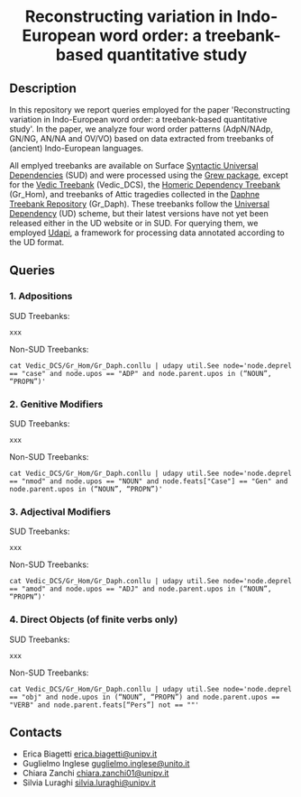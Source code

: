 <div align="center">
 
# Reconstructing variation in Indo-European word order: a treebank-based quantitative study

</div>

## Description

In this repository we report queries employed for the paper 'Reconstructing variation in Indo-European word order: a treebank-based quantitative study'. In the paper, we analyze four word order patterns (AdpN/NAdp, GN/NG, AN/NA and OV/VO) based on data extracted from treebanks of (ancient) Indo-European languages.

All emplyed treebanks are available on Surface [Syntactic Universal Dependencies](https://surfacesyntacticud.github.io ) (SUD) and were processed using the [Grew package](ttps://grew.fr), except for the [Vedic Treebank](https://github.com/OliverHellwig/sanskrit/tree/master/papers/2020lrec/treebank) (Vedic_DCS), the [Homeric Dependency Treebank](https://github.com/francescomambrini/katholou/tree/main/ud_treebanks/agdt) (Gr_Hom), and treebanks of Attic tragedies collected in the [Daphne Treebank Repository](https://github.com/francescomambrini/Daphne) (Gr_Daph). These treebanks follow the [Universal Dependency](https://universaldependencies.org) (UD) scheme, but their latest versions have not yet been released either in the UD website or in SUD. For querying them, we employed [Udapi](https://udapi.github.io), a framework for processing data annotated according to the UD format.

## Queries

### 1. Adpositions
SUD Treebanks: 
```
xxx
```
Non-SUD Treebanks: 
```
cat Vedic_DCS/Gr_Hom/Gr_Daph.conllu | udapy util.See node='node.deprel == "case" and node.upos == "ADP" and node.parent.upos in (“NOUN”, “PROPN”)' 
```

### 2. Genitive Modifiers
SUD Treebanks:
```
xxx
```
Non-SUD Treebanks: 
```
cat Vedic_DCS/Gr_Hom/Gr_Daph.conllu | udapy util.See node='node.deprel == "nmod" and node.upos == "NOUN" and node.feats["Case"] == "Gen" and node.parent.upos in (“NOUN”, “PROPN”)' 
```

### 3. Adjectival Modifiers
SUD Treebanks: 
```
xxx
```
Non-SUD Treebanks: 
```
cat Vedic_DCS/Gr_Hom/Gr_Daph.conllu | udapy util.See node='node.deprel == "amod" and node.upos == "ADJ" and node.parent.upos in (“NOUN”, “PROPN”)' 
```

### 4. Direct Objects (of finite verbs only)
SUD Treebanks:
```
xxx
```
Non-SUD Treebanks: 
```
cat Vedic_DCS/Gr_Hom/Gr_Daph.conllu | udapy util.See node='node.deprel == "obj" and node.upos in (“NOUN”, “PROPN”) and node.parent.upos == "VERB" and node.parent.feats[“Pers”] not == ""' 
```

## Contacts

- Erica Biagetti erica.biagetti@unipv.it
- Guglielmo Inglese guglielmo.inglese@unito.it
- Chiara Zanchi chiara.zanchi01@unipv.it
- Silvia Luraghi silvia.luraghi@unipv.it

